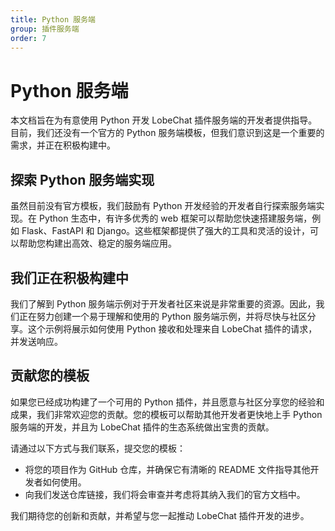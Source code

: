 ```yaml
---
title: Python 服务端
group: 插件服务端
order: 7
---
```


# Python 服务端

本文档旨在为有意使用 Python 开发 LobeChat 插件服务端的开发者提供指导。目前，我们还没有一个官方的 Python 服务端模板，但我们意识到这是一个重要的需求，并正在积极构建中。

## 探索 Python 服务端实现

虽然目前没有官方模板，我们鼓励有 Python 开发经验的开发者自行探索服务端实现。在 Python 生态中，有许多优秀的 web 框架可以帮助您快速搭建服务端，例如 Flask、FastAPI 和 Django。这些框架都提供了强大的工具和灵活的设计，可以帮助您构建出高效、稳定的服务端应用。

## 我们正在积极构建中

我们了解到 Python 服务端示例对于开发者社区来说是非常重要的资源。因此，我们正在努力创建一个易于理解和使用的 Python 服务端示例，并将尽快与社区分享。这个示例将展示如何使用 Python 接收和处理来自 LobeChat 插件的请求，并发送响应。

## 贡献您的模板

如果您已经成功构建了一个可用的 Python 插件，并且愿意与社区分享您的经验和成果，我们非常欢迎您的贡献。您的模板可以帮助其他开发者更快地上手 Python 服务端的开发，并且为 LobeChat 插件的生态系统做出宝贵的贡献。

请通过以下方式与我们联系，提交您的模板：

- 将您的项目作为 GitHub 仓库，并确保它有清晰的 README 文件指导其他开发者如何使用。
- 向我们发送仓库链接，我们将会审查并考虑将其纳入我们的官方文档中。

我们期待您的创新和贡献，并希望与您一起推动 LobeChat 插件开发的进步。
